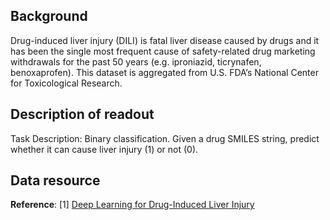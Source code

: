 ## Background
Drug-induced liver injury (DILI) is fatal liver disease caused by drugs and it has been the single most frequent cause of safety-related drug marketing withdrawals for the past 50 years (e.g. iproniazid, ticrynafen, benoxaprofen). This dataset is aggregated from U.S. FDA’s National Center for Toxicological Research.

## Description of readout
Task Description: Binary classification. Given a drug SMILES string, predict whether it can cause liver injury (1) or not (0).

## Data resource
**Reference**: [1] [Deep Learning for Drug-Induced Liver Injury](https://pubs.acs.org/doi/10.1021/acs.jcim.5b00238)